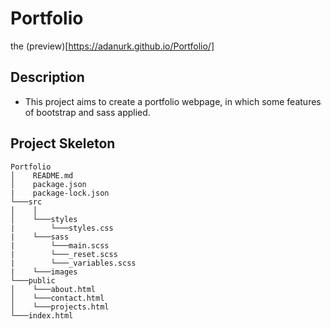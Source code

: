 # Portfolio

the (preview)[https://adanurk.github.io/Portfolio/]

## Description

- This project aims to create a portfolio webpage, in which some features of bootstrap and sass applied.

## Project Skeleton

```
Portfolio
│    README.md
│    package.json
|    package-lock.json
└───src
│    │
│    └───styles
|        └───styles.css
|    └───sass
|        └───main.scss
|        └───_reset.scss
|        └───_variables.scss
|    └───images
└───public
│    └───about.html
│    └───contact.html
│    └───projects.html
└───index.html
     
```
